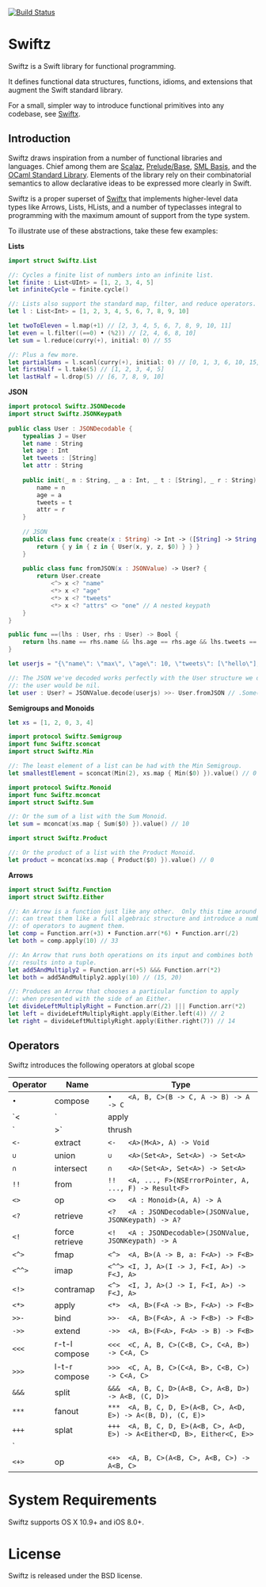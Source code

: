 [![Build Status](https://travis-ci.org/typelift/Swiftz.svg?branch=master)](https://travis-ci.org/typelift/Swiftz)

Swiftz
======

Swiftz is a Swift library for functional programming.

It defines functional data structures, functions, idioms, and extensions that augment 
the Swift standard library.

For a small, simpler way to introduce functional primitives into any codebase,
see [Swiftx](https://github.com/typelift/Swiftx). 

Introduction
------------

Swiftz draws inspiration from a number of functional libraries 
and languages.  Chief among them are [Scalaz](https://github.com/scalaz/scalaz),
[Prelude/Base](https://hackage.haskell.org/package/base), [SML
Basis](http://sml-family.org/Basis/), and the [OCaml Standard
Library](http://caml.inria.fr/pub/docs/manual-ocaml/stdlib.html).  Elements of
the library rely on their combinatorial semantics to allow declarative ideas to
be expressed more clearly in Swift.

Swiftz is a proper superset of [Swiftx](https://github.com/typelift/Swiftx) that
implements higher-level data types like Arrows, Lists, HLists, and a number of
typeclasses integral to programming with the maximum amount of support from the
type system.

To illustrate use of these abstractions, take these few examples:

**Lists**

```swift
import struct Swiftz.List

//: Cycles a finite list of numbers into an infinite list.
let finite : List<UInt> = [1, 2, 3, 4, 5]
let infiniteCycle = finite.cycle()

//: Lists also support the standard map, filter, and reduce operators.
let l : List<Int> = [1, 2, 3, 4, 5, 6, 7, 8, 9, 10]

let twoToEleven = l.map(+1) // [2, 3, 4, 5, 6, 7, 8, 9, 10, 11]
let even = l.filter((==0) • (%2)) // [2, 4, 6, 8, 10]
let sum = l.reduce(curry(+), initial: 0) // 55

//: Plus a few more.
let partialSums = l.scanl(curry(+), initial: 0) // [0, 1, 3, 6, 10, 15, 21, 28, 36, 45, 55]
let firstHalf = l.take(5) // [1, 2, 3, 4, 5]
let lastHalf = l.drop(5) // [6, 7, 8, 9, 10]
```

**JSON**

```swift
import protocol Swiftz.JSONDecode
import struct Swiftz.JSONKeypath
    
public class User : JSONDecodable {
    typealias J = User
    let name : String
    let age : Int
    let tweets : [String]
    let attr : String
    
    public init(_ n : String, _ a : Int, _ t : [String], _ r : String) {
        name = n
        age = a
        tweets = t
        attr = r
    }
    
    // JSON
    public class func create(x : String) -> Int -> ([String] -> String -> User) {
        return { y in { z in { User(x, y, z, $0) } } }
    }
    
    public class func fromJSON(x : JSONValue) -> User? {
        return User.create
			<^> x <? "name" 
			<*> x <? "age"
			<*> x <? "tweets" 
			<*> x <? "attrs" <> "one" // A nested keypath
    }
}

public func ==(lhs : User, rhs : User) -> Bool {
    return lhs.name == rhs.name && lhs.age == rhs.age && lhs.tweets == rhs.tweets && lhs.attr == rhs.attr
}

let userjs = "{\"name\": \"max\", \"age\": 10, \"tweets\": [\"hello\"], \"attrs\": {\"one\": \"1\"}}"

//: The JSON we've decoded works perfectly with the User structure we defined above.  In case it didn't,
//: the user would be nil.
let user : User? = JSONValue.decode(userjs) >>- User.fromJSON // .Some( User("max", 10, ["hello"], "1") )
```
 
**Semigroups and Monoids**

```swift
let xs = [1, 2, 0, 3, 4]

import protocol Swiftz.Semigroup
import func Swiftz.sconcat
import struct Swiftz.Min

//: The least element of a list can be had with the Min Semigroup.
let smallestElement = sconcat(Min(2), xs.map { Min($0) }).value() // 0

import protocol Swiftz.Monoid
import func Swiftz.mconcat
import struct Swiftz.Sum

//: Or the sum of a list with the Sum Monoid.
let sum = mconcat(xs.map { Sum($0) }).value() // 10

import struct Swiftz.Product

//: Or the product of a list with the Product Monoid.
let product = mconcat(xs.map { Product($0) }).value() // 0
```

**Arrows**

```swift
import struct Swiftz.Function
import struct Swiftz.Either

//: An Arrow is a function just like any other.  Only this time around we
//: can treat them like a full algebraic structure and introduce a number
//: of operators to augment them.
let comp = Function.arr(+3) • Function.arr(*6) • Function.arr(/2)
let both = comp.apply(10) // 33

//: An Arrow that runs both operations on its input and combines both
//: results into a tuple.
let add5AndMultiply2 = Function.arr(+5) &&& Function.arr(*2)
let both = add5AndMultiply2.apply(10) // (15, 20)

//: Produces an Arrow that chooses a particular function to apply
//: when presented with the side of an Either.
let divideLeftMultiplyRight = Function.arr(/2) ||| Function.arr(*2)
let left = divideLeftMultiplyRight.apply(Either.left(4)) // 2
let right = divideLeftMultiplyRight.apply(Either.right(7)) // 14
```

Operators
---------

Swiftz introduces the following operators at global scope

Operator | Name           | Type
-------- | -------------- | ------------------------------------------
`•`      | compose        | `•    <A, B, C>(B -> C, A -> B) -> A -> C`
`<|`     | apply          | `<|   <A, B>(A -> B, A) -> B`
`|>`     | thrush         | `|>   <A, B>(A, A -> B) -> B`
`<-`     | extract        | `<-   <A>(M<A>, A) -> Void`
`∪`      | union          | `∪    <A>(Set<A>, Set<A>) -> Set<A>`
`∩`      | intersect      | `∩    <A>(Set<A>, Set<A>) -> Set<A>`
`!!`     | from           | `!!   <A, ..., F>(NSErrorPointer, A, ..., F) -> Result<F>`
`<>`     | op             | `<>   <A : Monoid>(A, A) -> A`
`<?`     | retrieve       | `<?   <A : JSONDecodable>(JSONValue, JSONKeypath) -> A?` 
`<!`     | force retrieve | `<!   <A : JSONDecodable>(JSONValue, JSONKeypath) -> A` 
`<^>`    | fmap           | `<^>  <A, B>(A -> B, a: F<A>) -> F<B>`
`<^^>`   | imap           | `<^^> <I, J, A>(I -> J, F<I, A>) -> F<J, A>`
`<!>`    | contramap      | `<^>  <I, J, A>(J -> I, F<I, A>) -> F<J, A>`
`<*>`    | apply          | `<*>  <A, B>(F<A -> B>, F<A>) -> F<B>`
`>>-`    | bind           | `>>-  <A, B>(F<A>, A -> F<B>) -> F<B>`
`->>`    | extend         | `->>  <A, B>(F<A>, F<A> -> B) -> F<B>`
`<<<`    | r-t-l compose  | `<<<  <C, A, B, C>(C<B, C>, C<A, B>) -> C<A, C>` 
`>>>`    | l-t-r compose  | `>>>  <C, A, B, C>(C<A, B>, C<B, C>) -> C<A, C>` 
`&&&`    | split          | `&&&  <A, B, C, D>(A<B, C>, A<B, D>) -> A<B, (C, D)>` 
`***`    | fanout         | `***  <A, B, C, D, E>(A<B, C>, A<D, E>) -> A<(B, D), (C, E)>` 
`+++`    | splat          | `+++  <A, B, C, D, E>(A<B, C>, A<D, E>) -> A<Either<D, B>, Either<C, E>>`
`|||`    | fanin          | `|||  <A, B, C, D, E>(A<B, D>, A<C, D>) -> A<Either<B, C>, D>`
`<+>`    | op             | `<+>  <A, B, C>(A<B, C>, A<B, C>) -> A<B, C>`
 

System Requirements
===================

Swiftz supports OS X 10.9+ and iOS 8.0+.

License
=======

Swiftz is released under the BSD license.

